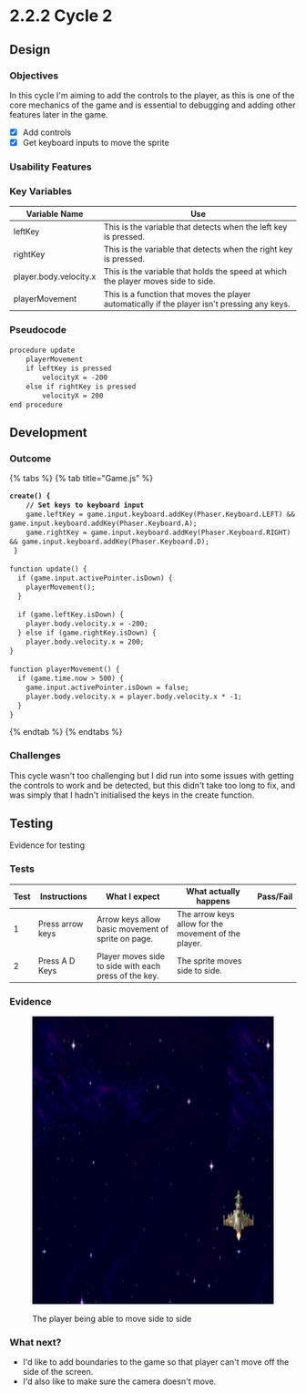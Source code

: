 # 2.2.2 Cycle 2

## Design

### Objectives

In this cycle I'm aiming to add the controls to the player, as this is one of the core mechanics of the game and is essential to debugging and adding other features later in the game.&#x20;

* [x] Add controls
* [x] Get keyboard inputs to move the sprite

### Usability Features

### Key Variables

| Variable Name          | Use                                                                                           |
| ---------------------- | --------------------------------------------------------------------------------------------- |
| leftKey                | This is the variable that detects when the left key is pressed.                               |
| rightKey               | This is the variable that detects when the right key is pressed.                              |
| player.body.velocity.x | This is the variable that holds the speed at which the player moves side to side.             |
| playerMovement         | This is a function that moves the player automatically if the player isn't pressing any keys. |

### Pseudocode

```
procedure update
    playerMovement
    if leftKey is pressed
        velocityX = -200
    else if rightKey is pressed
        velocityX = 200
end procedure
```

## Development

### Outcome

{% tabs %}
{% tab title="Game.js" %}
<pre class="language-javascript" data-title="Game.js"><code class="lang-javascript"><strong>create() {
</strong><strong>    // Set keys to keyboard input
</strong>    game.leftKey = game.input.keyboard.addKey(Phaser.Keyboard.LEFT) &#x26;&#x26; game.input.keyboard.addKey(Phaser.Keyboard.A);
    game.rightKey = game.input.keyboard.addKey(Phaser.Keyboard.RIGHT) &#x26;&#x26; game.input.keyboard.addKey(Phaser.Keyboard.D);
 }
 
function update() {
  if (game.input.activePointer.isDown) {
    playerMovement();
  }

  if (game.leftKey.isDown) {
    player.body.velocity.x = -200;
  } else if (game.rightKey.isDown) {
    player.body.velocity.x = 200;
}
  
function playerMovement() {
  if (game.time.now > 500) {
    game.input.activePointer.isDown = false;
    player.body.velocity.x = player.body.velocity.x * -1;
  }
}
</code></pre>
{% endtab %}
{% endtabs %}

### Challenges

This cycle wasn't too challenging but I did run into some issues with getting the controls to work and be detected, but this didn't take too long to fix, and was simply that I hadn't initialised the keys in the create function.&#x20;

## Testing

Evidence for testing

### Tests

<table><thead><tr><th>Test</th><th>Instructions</th><th>What I expect</th><th>What actually happens</th><th data-type="select">Pass/Fail</th></tr></thead><tbody><tr><td>1</td><td>Press arrow keys</td><td>Arrow keys allow basic movement of sprite on page.</td><td>The arrow keys allow for the movement of the player.</td><td></td></tr><tr><td>2</td><td>Press A D Keys</td><td>Player moves side to side with each press of the key.</td><td>The sprite moves side to side.</td><td></td></tr></tbody></table>

### Evidence

<figure><img src="../.gitbook/assets/image (2).png" alt=""><figcaption><p>The player being able to move side to side</p></figcaption></figure>

### What next?

* I'd like to add boundaries to the game so that player can't move off the side of the screen.
* I'd also like to make sure the camera doesn't move.
